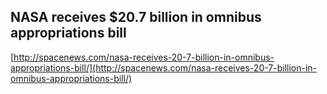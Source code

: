 ## NASA receives $20.7 billion in omnibus appropriations bill
  
  [http://spacenews.com/nasa-receives-20-7-billion-in-omnibus-appropriations-bill/](http://spacenews.com/nasa-receives-20-7-billion-in-omnibus-appropriations-bill/)